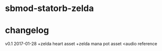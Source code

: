 # sbmod-statorb-zelda
# changelog

v0.1 2017-01-28
  +zelda heart asset
  +zelda mana pot asset
  <audio reference
